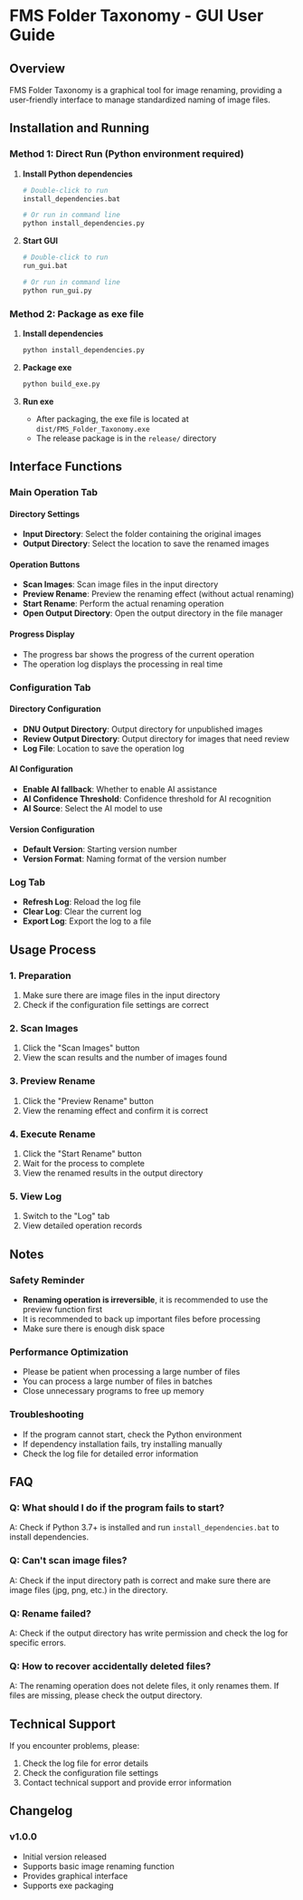 # FMS Folder Taxonomy - GUI User Guide

## Overview

FMS Folder Taxonomy is a graphical tool for image renaming, providing a user-friendly interface to manage standardized naming of image files.

## Installation and Running

### Method 1: Direct Run (Python environment required)

1. **Install Python dependencies**
   ```bash
   # Double-click to run
   install_dependencies.bat
   
   # Or run in command line
   python install_dependencies.py
   ```

2. **Start GUI**
   ```bash
   # Double-click to run
   run_gui.bat
   
   # Or run in command line
   python run_gui.py
   ```

### Method 2: Package as exe file

1. **Install dependencies**
   ```bash
   python install_dependencies.py
   ```

2. **Package exe**
   ```bash
   python build_exe.py
   ```

3. **Run exe**
   - After packaging, the exe file is located at `dist/FMS_Folder_Taxonomy.exe`
   - The release package is in the `release/` directory

## Interface Functions

### Main Operation Tab

#### Directory Settings
- **Input Directory**: Select the folder containing the original images
- **Output Directory**: Select the location to save the renamed images

#### Operation Buttons
- **Scan Images**: Scan image files in the input directory
- **Preview Rename**: Preview the renaming effect (without actual renaming)
- **Start Rename**: Perform the actual renaming operation
- **Open Output Directory**: Open the output directory in the file manager

#### Progress Display
- The progress bar shows the progress of the current operation
- The operation log displays the processing in real time

### Configuration Tab

#### Directory Configuration
- **DNU Output Directory**: Output directory for unpublished images
- **Review Output Directory**: Output directory for images that need review
- **Log File**: Location to save the operation log

#### AI Configuration
- **Enable AI fallback**: Whether to enable AI assistance
- **AI Confidence Threshold**: Confidence threshold for AI recognition
- **AI Source**: Select the AI model to use

#### Version Configuration
- **Default Version**: Starting version number
- **Version Format**: Naming format of the version number

### Log Tab

- **Refresh Log**: Reload the log file
- **Clear Log**: Clear the current log
- **Export Log**: Export the log to a file

## Usage Process

### 1. Preparation
1. Make sure there are image files in the input directory
2. Check if the configuration file settings are correct

### 2. Scan Images
1. Click the "Scan Images" button
2. View the scan results and the number of images found

### 3. Preview Rename
1. Click the "Preview Rename" button
2. View the renaming effect and confirm it is correct

### 4. Execute Rename
1. Click the "Start Rename" button
2. Wait for the process to complete
3. View the renamed results in the output directory

### 5. View Log
1. Switch to the "Log" tab
2. View detailed operation records

## Notes

### Safety Reminder
- **Renaming operation is irreversible**, it is recommended to use the preview function first
- It is recommended to back up important files before processing
- Make sure there is enough disk space

### Performance Optimization
- Please be patient when processing a large number of files
- You can process a large number of files in batches
- Close unnecessary programs to free up memory

### Troubleshooting
- If the program cannot start, check the Python environment
- If dependency installation fails, try installing manually
- Check the log file for detailed error information

## FAQ

### Q: What should I do if the program fails to start?
A: Check if Python 3.7+ is installed and run `install_dependencies.bat` to install dependencies.

### Q: Can't scan image files?
A: Check if the input directory path is correct and make sure there are image files (jpg, png, etc.) in the directory.

### Q: Rename failed?
A: Check if the output directory has write permission and check the log for specific errors.

### Q: How to recover accidentally deleted files?
A: The renaming operation does not delete files, it only renames them. If files are missing, please check the output directory.

## Technical Support

If you encounter problems, please:
1. Check the log file for error details
2. Check the configuration file settings
3. Contact technical support and provide error information

## Changelog

### v1.0.0
- Initial version released
- Supports basic image renaming function
- Provides graphical interface
- Supports exe packaging 